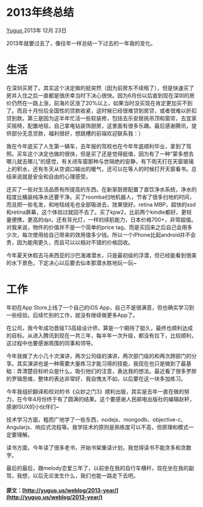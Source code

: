 #  2013年终总结 

[ Yuguo ](http://yuguo.us) 2013年 12月 23日 

2013年就要过去了，像往年一样总结一下过去的一年我的变化。 

#  生活 

在深圳买房了。其实这个决定做的挺突然（因为前房东不续租了），但是快速买了房并入住之后一直都是很庆幸当时下决心很快。因为6月份以后直到现在深圳的房价仍然在一路上涨，前海片区涨了20%以上，如果当时没买现在肯定更加买不到了。而且十月份后全国性的贷款收紧，这时候已经很难贷到房贷，或者很难以折扣贷到款。第三是因为这半年忙活一些软装修，包括去乐安居挑吊顶和窗帘，去宜家买摇椅，配置地毯，自己拿电钻装饰厨房，这里面有很多乐趣。最后感谢腾讯，提供部分无息贷款，福利很好，想跳槽的前端欢迎联系我：） 

我在今年底买了人生第一辆车，去年报的驾校也在今年年底顺利毕业，拿到了驾照。买车这个决定也做的很快，但是买了还是觉得挺值，因为有了一种“蒙多想去哪儿就去哪儿”的感觉，有关闭车窗那种与世隔绝的安静，有下雨天打在天窗玻璃上的积水，还有冬天从空调口输出的暖气，还可以在等人的时候打开天窗看书。总结来说就是安全和自由的心理感受。 

还买了一些对生活品质有所提高的东西。在新家厨房配置了直饮净水系统，净水的程度比桶装纯净水还要干净。买了roomba扫地机器人，节省了很多扫地的时间，而且把一些毛发，和地毯绒毛也全部吸进去，效果很好。retina MBP，超快的ssd和retina屏幕，这个体验过就回不去了。买了kpw2，比前两个kindle都好，更轻量便携，更高的dpi，还有背光灯，一样的续航能力，日本价格700+，非常超值。对我来说，物件的价值并不是一个简单的price tag，而是买回来之后自己会用多少次，每次使用给自己带来的效用值多少钱。所以一个iPhone比起android并不会贵，因为能用更久，而且可以以相对不错的价格回收。 

今年夏天休假去马来西亚的沙巴海滩潜水，只是最初级的浮潜，但已经能看到很美的水下景色，下定决心以后要去仙本那潜水胜地玩一玩~ 

#  工作 

年初在App Store上线了一个自己的iOS App，自己不是很满意，但也确实学习到一些经验。后续忙别的工作，就没有继续做更多App了。 

在公司，我今年成功晋级T3高级设计师，算是一个期待了挺久，最终也顺利达成的目标。从进入腾讯到现在一共三年，每半年一次升级，都没有拉下，比较顺利，这过程中也要感谢周围的同事和领导。 

今年我做了大小几十次演讲，两次公司级的演讲，两次部门级的和两次跨部门的分享。其实演讲也是一种需要大量练习才能习得的技能，我现在也只是做到了最基础：弄清楚目标听众是什么，吸引他们的注意，表达我的想法。最近看了很多罗胖的罗辑思维，整体的表达非常好，我自愧太不如，以后要在这一块多加练习。 

今年我组织翻译和校对的书《众妙之门3》顺利出版，其实是去年一直在做的努力，在今年4月份终于有了圆满的结果。这个要感谢人民邮电出版社的编辑赵轩，感谢ISUX的小伙伴们~ 

技术学习方面，粗而广地学了一些东西，nodejs、mongodb、objective-c、Angularjs、响应式流程等。我学技术的原则是熟练度可以不高，但原理和模式一定要理解。 

读书方面，今年读了很多老书，开始书架重读计划，我觉得读书不能贪多和贪数字。 

最后的最后，跟melody恋爱三年了，以前坐在我的自行车横杆，现在坐在我的副驾，我想，以后无论发生什么，我们也能一路走下去吧。 
#### 原文：[http://yuguo.us/weblog/2013-year/](http://yuguo.us/weblog/2013-year/)